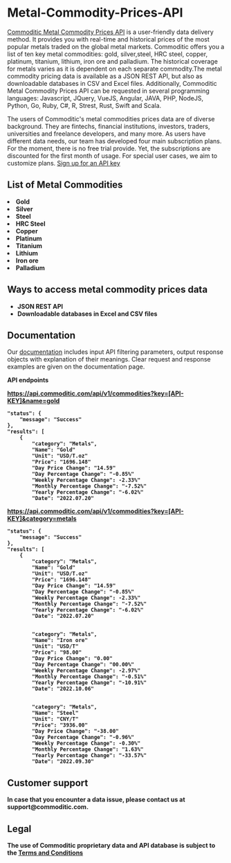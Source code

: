 # Metal-Commodity-Prices-API

<a href="https://commoditic.com/commodities-metals-prices-api/" rel="nofollow"> Commoditic Metal Commodity Prices API</a> is a user-friendly data delivery method. It provides you with real-time and historical prices of the most popular metals traded on the global metal markets. Commoditic offers  you a list of ten key metal commodities: gold, silver,steel, HRC steel, copper, platinum, titanium, lithium, iron ore and palladium. The historical coverage for metals varies as it is dependent on each separate commodity.The metal commodity pricing data is available as a JSON REST API, but also as downloadable databases in CSV and Excel files. Additionally, Commoditic Metal Commodity Prices API can be requested in several programming languages: Javascript, JQuery, VueJS, Angular, JAVA, PHP, NodeJS, Python, Go, Ruby, C#, R, Strest, Rust, Swift and Scala. 

The users of Commoditic's metal commodities prices data are of diverse background. They are fintechs, financial institutions, investors, traders, universities and freelance developers, and many more. As users have different data needs, our team has developed four main subscription plans. For the moment, there is no free trial provide. Yet, the subscriptions are discounted for the first month of usage. For special user cases, we aim to customize plans. <a href="https://commoditic.com/pricing/" rel="nofollow"> Sign up for an API key</a>

<h2> List of Metal Commodities </h2>

<li><strong>Gold</strong></li>
<li><strong>Silver</strong></li>
<li><strong>Steel</strong></li>
<li><strong>HRC Steel</strong></li>
<li><strong>Copper</strong></li>
<li><strong>Platinum</strong></li>
<li><strong>Titanium</strong></li>
<li><strong>Lithium</strong></li>
<li><strong>Iron ore</strong></li>
<li><strong>Palladium</strong></li>


<h2>Ways to access metal commodity prices data</h2>
<ul>
 	<li><strong>JSON REST API</strong></li>
 	<li><strong>Downloadable databases in Excel and CSV files</strong></li>
</ul>

<h2>Documentation</h2>

Our <a href="https://commoditic.com/documentation/" rel="nofollow">documentation</a> includes input API filtering parameters, output response objects with explanation of their meanings. Clear request and response examples are given on the documentation page.


<p><strong>API endpoints<p>
<p><a href="https://commoditic.com/commodities-metals-prices-api/">https://api.commoditic.com/api/v1/commodities?key=[API-KEY]&name=gold</a></p>


    "status": {
        "message": "Success"
    },
    "results": [
        {
            "category": "Metals",
            "Name": "Gold"
            "Unit": "USD/T.oz"
            "Price": "1696.148"
            "Day Price Change": "14.59"
            "Day Percentage Change": "-0.85%"
            "Weekly Percentage Change": -2.33%"
            "Monthly Percentage Change": "-7.52%"
            "Yearly Percentage Change": "-6.02%"
            "Date": "2022.07.20"
     
 
 <p><a href="https://commoditic.com/commodities-metals-prices-api/">https://api.commoditic.com/api/v1/commodities?key=[API-KEY]&category=metals</a></p>
 

    "status": {
        "message": "Success"
    },
    "results": [
        {
            "category": "Metals",
            "Name": "Gold"
            "Unit": "USD/T.oz"
            "Price": "1696.148"
            "Day Price Change": "14.59"
            "Day Percentage Change": "-0.85%"
            "Weekly Percentage Change": -2.33%"
            "Monthly Percentage Change": "-7.52%"
            "Yearly Percentage Change": "-6.02%"
            "Date": "2022.07.20"
            
            
            "category": "Metals",
            "Name": "Iron ore"
            "Unit": "USD/T"
            "Price": "98.00"
            "Day Price Change": "0.00"
            "Day Percentage Change": "00.00%"
            "Weekly Percentage Change": -2.97%"
            "Monthly Percentage Change": "-0.51%"
            "Yearly Percentage Change": "-10.91%"
            "Date": "2022.10.06"
            
            
            "category": "Metals",
            "Name": "Steel"
            "Unit": "CNY/T"
            "Price": "3936.00"
            "Day Price Change": "-38.00"
            "Day Percentage Change": "-0.96%"
            "Weekly Percentage Change": -0.30%"
            "Monthly Percentage Change": "1.63%"
            "Yearly Percentage Change": "-33.57%"
            "Date": "2022.09.30"
            
    
 
 
 
 
 
 
 
 
 
 
 
 
 
 
 
 
 
 
 
<h2>Customer support</h2>
In case that you encounter a data issue, please contact us at support@commoditic.com.

<h2>Legal</h2>
<p> The use of Commoditic proprietary data and API database is subject to the&nbsp;<a href="https://commoditic.com/terms-and-conditions">Terms and Conditions</a></p>


